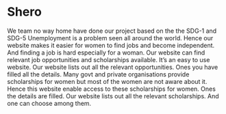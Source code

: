 # Shero
We team no way home have done our project based on the the SDG-1 and SDG-5
Unemployment is a problem seen all around the world. Hence our website makes it easier for women to find jobs and become independent. And finding a job is hard especially for a woman. Our website can find relevant job opportunities and scholarships available. It’s an easy to use website. Our website lists out all the relevant opportunities. Ones you have filled all the details. Many govt and private organisations provide scholarships for women but most of the women are not aware about it. Hence this website enable access to these scholarships for women. Ones the details are filled. Our website lists out all the relevant scholarships. And one can choose among them.
